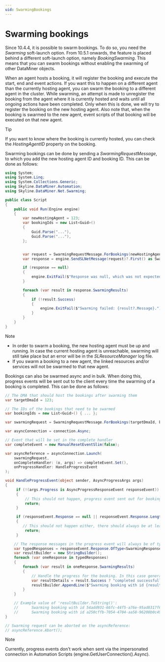 ```yaml
---
uid: SwarmingBookings
---
```


# Swarming bookings

Since 10.4.4, it is possible to swarm bookings. To do so, you need the *Swarming* soft-launch option. 
From 10.5.1 onwards, the feature is placed behind a different soft-launch option, namely *BookingSwarming*. This means that you can swarm bookings without enabling the swarming of other DataMiner objects. 

When an agent hosts a booking, it will register the booking and execute the start, end and event actions. If you want this to happen on a different agent than the currently hosting agent, you can swarm the booking to a different agent in the cluster. While swarming, an attempt is made to unregister the booking from the agent where it is currently hosted and waits until all ongoing actions have been completed. Only when this is done, we will try to register the booking on the new hosting agent. Also note that, when the booking is swarmed to the new agent, event scripts of that booking will be executed on that new agent.

> [!TIP]
> If you want to know where the booking is currently hosted, you can check the *HostingAgentID* property on the booking.

Swarming bookings can be done by sending a *SwarmingRequestMessage*, to which you add the new hosting agent ID and booking ID. 
This can be done as follows:

```csharp
using System;
using System.Linq;
using System.Collections.Generic;
using Skyline.DataMiner.Automation;
using Skyline.DataMiner.Net.Swarming;

public class Script
{
    public void Run(Engine engine)
    {
        var newHostingAgent = 123;
        var bookingIds = new List<Guid>()
        {
            Guid.Parse("..."),
            Guid.Parse("..."),
        };


        var request = SwarmingRequestMessage.ForBookings(newHostingAgent, bookingIds.ToArray());
        var response = engine.SendSLNetMessage(request)?.First() as SwarmingResponseMessage;

        if (response == null)
        {
            engine.ExitFail($"Response was null, which was not expected.");
        }

        foreach (var result in response.SwarmingResults)
        {
            if (!result.Success)
            {
                engine.ExitFail($"Swarming failed: {result?.Message}.");
            }
        }
    }
}
```

> [!NOTE]
>
> - In order to swarm a booking, the new hosting agent must be up and running. In case the current hosting agent is unreachable, swarming will still take place but an error will be in the *SLResourceManager* log file. 
> -  If you swarm a booking to a new agent, the linked resources and/or services will not be swarmed to that new agent. 

Bookings can also be swarmed async and in bulk. When doing this, progress events will be sent out to the client every time the swarming of a booking is completed. This can be done as follows: 

```csharp
// The DMA that should host the bookings after swarming them
var targetDmaId = 123;

// The IDs of the bookings that need to be swarmed
var bookingIds = new List<Guid>() { ... };

var swarmingRequest = SwarmingRequestMessage.ForBookings(targetDmaId, bookingIds.ToArray());

var asyncConnection = connection.Async;

// Event that will be set in the complete handler
var completeEvent = new ManualResetEventSlim(false);

var asyncReference = asyncConnection.Launch(
    swarmingRequest, 
    onCompleteHandler: (o, args) => completeEvent.Set(),
    onProgressHandler: HandleProgressEvent
);

void HandleProgressEvent(object sender, AsyncProgressArgs args)
{
     if (!(args.Progress is AsyncProgressResponseEvent responseEvent))
     {
         // This should not happen, progress event sent out for booking swarming will always be of type 'AsyncProgressResponseEvent'
         return;
     }

     if (responseEvent.Response == null || responseEvent.Response.Length == 0)
     {
        // This should not happen either, there should always be at least one response in the event.
         return;
     }

    // The response messages in the progress event will always be of type 'SwarmingResponseMessage'
    var typedResponses = responseEvent.Response.OfType<SwarmingResponseMessage>().ToList();
    var resultBuilder = new StringBuilder();
    foreach (var oneResponse in typedResponses)
    {
        foreach (var result in oneResponse.SwarmingResults)
        {
            // Handle the progress for the booking. In this case generate an information event
            var resultDetails = result.Success ? "completed successfully" : $"failed with error: {result.Messsage}";
            resultBuilder.AppendLine($"Swarming booking with id {result.DmaObjectRef} {resultDetails}");
        }
    }

    // Example value of 'resultBuilder.ToString()':
    //      Swarming booking with id 54add931-66fc-44f5-a76e-95ad0317f6af completed successfully
    //      Swarming booking with id a250cffb-7054-4704-aa58-96200b0c49b3 failed with error: Could not swarm booking with id 'a250cffb-7054-4704-aa58-96200b0c49b3': ResourceManager is not initialized
}

// Swarming request can be aborted on the asyncReference:
// asyncReference.Abort();
```

> [!NOTE]
>
> Currently, progress events don't work when sent via the impersonated connection in Automation Scripts (engine.GetUserConnection().Async).
